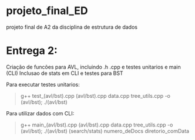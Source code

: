 # projeto_final_ED
projeto final de A2 da disciplina de estrutura de dados 

# Entrega 2:

Criação de funcões para AVL, incluindo .h .cpp e testes unitarios e main (CLI)
Inclusao de stats em CLI e testes para BST

Para executar testes unitarios: 
 > g++ test_(avl/bst).cpp (avl/bst).cpp data.cpp tree_utils.cpp -o (avl/bst);
 > ./(avl/bst)

Para utilizar dados com CLI:
 > g++ main_(avl/bst).cpp (avl/bst).cpp data.cpp tree_utils.cpp -o (avl/bst);
 > ./(avl/bst) (search/stats) numero_deDocs diretorio_comData
